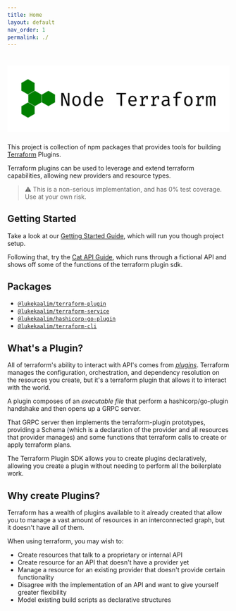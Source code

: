 ```yaml
---
title: Home
layout: default
nav_order: 1
permalink: ./
---
```


# ![Terraform Plugin Node SDK Logo](./assets/logo.png "Node Terraform")

This project is collection of npm packages that provides tools for building [Terraform](https://www.terraform.io/) Plugins.

Terraform plugins can be used to leverage and extend terraform capabilities, allowing new providers and resource types.

> ⚠️ This is a non-serious implementation, and has 0% test coverage. Use at your own risk.

## Getting Started
Take a look at our [Getting Started Guide](./docs/getting-started), which will run you though project setup. 

Following that, try the [Cat API Guide](./docs/guides/CatSDK), which runs through a fictional API and shows off some of the functions of the terraform plugin sdk.

## Packages
 - [`@lukekaalim/terraform-plugin`](./terraform-plugin/README)
 - [`@lukekaalim/terraform-service`](./terraform-service/README)
 - [`@lukekaalim/hashicorp-go-plugin`](./hashicorp-go-plugin/README)
 - [`@lukekaalim/terraform-cli`](./terraform-cli/README)

## What's a Plugin?
All of terraform's ability to interact with API's comes from [_plugins_](https://www.terraform.io/docs/plugins/index.html). Terraform manages the configuration, orchestration, and dependency resolution on the resources you create, but it's a terraform plugin that allows it to interact with the world.

A plugin composes of an _executable file_ that perform a hashicorp/go-plugin handshake and then opens up a GRPC server.

That GRPC server then implements the terraform-plugin prototypes, providing a Schema (which is a declaration of the provider and all resources that provider manages) and some functions that terraform calls to create or apply terraform plans.

The Terraform Plugin SDK allows you to create plugins declaratively, allowing you create a plugin without needing to perform all the boilerplate work.

## Why create Plugins?
Terraform has a wealth of plugins available to it already created that allow you to manage a vast amount of resources in an interconnected graph, but it doesn't have all of them.

When using terraform, you may wish to:
- Create resources that talk to a proprietary or internal API
- Create resource for an API that doesn't have a provider yet
- Manage a resource for an existing provider that doesn't provide certain functionality
- Disagree with the implementation of an API and want to give yourself greater flexibility
- Model existing build scripts as declarative structures
